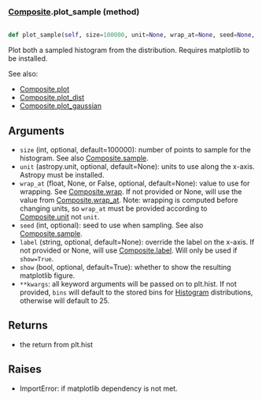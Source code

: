 ### [Composite](Composite.md).plot_sample (method)


```py

def plot_sample(self, size=100000, unit=None, wrap_at=None, seed=None, label=None, show=False, **kwargs)

```



Plot both a sampled histogram from the distribution.  Requires
matplotlib to be installed.

See also:

* [Composite.plot](Composite.plot.md)
* [Composite.plot_dist](Composite.plot_dist.md)
* [Composite.plot_gaussian](Composite.plot_gaussian.md)

Arguments
-----------
* `size` (int, optional, default=100000): number of points to sample for
    the histogram.  See also [Composite.sample](Composite.sample.md).
* `unit` (astropy.unit, optional, default=None): units to use along
    the x-axis.  Astropy must be installed.
* `wrap_at` (float, None, or False, optional, default=None): value to
    use for wrapping.  See [Composite.wrap](Composite.wrap.md).  If not provided or None,
    will use the value from [Composite.wrap_at](Composite.wrap_at.md).  Note: wrapping is
    computed before changing units, so `wrap_at` must be provided
    according to [Composite.unit](Composite.unit.md) not `unit`.
* `seed` (int, optional): seed to use when sampling.  See also
    [Composite.sample](Composite.sample.md).
* `label` (string, optional, default=None): override the label on the
    x-axis.  If not provided or None, will use [Composite.label](Composite.label.md).  Will
    only be used if `show=True`.
* `show` (bool, optional, default=True): whether to show the resulting
    matplotlib figure.
* `**kwargs`: all keyword arguments will be passed on to plt.hist.  If
    not provided, `bins` will default to the stored bins for [Histogram](Histogram.md)
    distributions, otherwise will default to 25.

Returns
--------
* the return from plt.hist

Raises
--------
* ImportError: if matplotlib dependency is not met.


